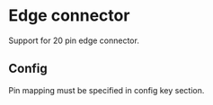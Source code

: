 # Edge connector

Support for 20 pin edge connector.

## Config

Pin mapping must be specified in config key section.